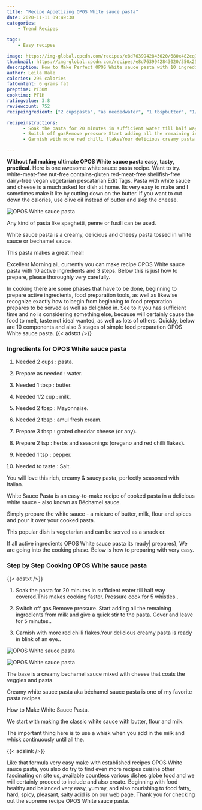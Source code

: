 ```yaml
---
title: "Recipe Appetizing OPOS White sauce pasta"
date: 2020-11-11 09:49:30
categories:
    - Trend Recipes
    
tags:
    - Easy recipes

image: https://img-global.cpcdn.com/recipes/e8d7639942843020/680x482cq70/opos-white-sauce-pasta-recipe-main-photo.jpg
thumbnail: https://img-global.cpcdn.com/recipes/e8d7639942843020/350x250cq70/opos-white-sauce-pasta-recipe-main-photo.jpg
description: How to Make Perfect OPOS White sauce pasta with 10 ingredients and 3 stages of easy cooking.
author: Leila Hale
calories: 296 calories
fatContent: 6 grams fat
preptime: PT30M
cooktime: PT1H
ratingvalue: 3.8
reviewcount: 752
recipeingredient: ["2 cupspasta", "as neededwater", "1 tbspbutter", "1/2 cupmilk", "2 tbspMayonnaise", "2 tbspamul fresh cream", "3 tbspgrated cheddar cheese or any", "2 tspherbs and seasonings oregano and red chilli flakes", "1 tsppepper", "to tasteSalt"]

recipeinstructions: 
      - Soak the pasta for 20 minutes in sufficient water till half way coveredThis makes cooking faster Pressure cook for 5 whistles 
      - Switch off gasRemove pressure Start adding all the remaining ingredients from milk and give a quick stir to the pasta Cover and leave for 5 minutes 
      - Garnish with more red chilli flakesYour delicious creamy pasta is ready in blink of an eye

---
```




**Without fail making ultimate OPOS White sauce pasta easy, tasty, practical**. Here is one awesome white sauce pasta recipe. Want to try. white-meat-free nut-free contains-gluten red-meat-free shellfish-free dairy-free vegan vegetarian pescatarian Edit Tags. Pasta with white sauce and cheese is a much asked for dish at home. Its very easy to make and I sometimes make it lite by cutting down on the butter. If you want to cut down the calories, use olive oil instead of butter and skip the cheese.


![OPOS White sauce pasta](https://img-global.cpcdn.com/recipes/e8d7639942843020/680x482cq70/opos-white-sauce-pasta-recipe-main-photo.jpg "OPOS White sauce pasta")



Any kind of pasta like spaghetti, penne or fusili can be used.

White sauce pasta is a creamy, delicious and cheesy pasta tossed in white sauce or bechamel sauce.

This pasta makes a great meal!


Excellent Morning all, currently you can make recipe OPOS White sauce pasta with 10 active ingredients and 3 steps. Below this is just how to prepare, please thoroughly very carefully.

In cooking there are some phases that have to be done, beginning to prepare active ingredients, food preparation tools, as well as likewise recognize exactly how to begin from beginning to food preparation prepares to be served as well as delighted in. See to it you has sufficient time and no is considering something else, because will certainly cause the food to melt, taste not ideal wanted, as well as lots of others. Quickly, below are 10 components and also 3 stages of simple food preparation OPOS White sauce pasta.
{{< adstxt />}}

### Ingredients for OPOS White sauce pasta


1. Needed 2 cups : pasta.

1. Prepare as needed : water.

1. Needed 1 tbsp : butter.

1. Needed 1/2 cup : milk.

1. Needed 2 tbsp : Mayonnaise.

1. Needed 2 tbsp : amul fresh cream.

1. Prepare 3 tbsp : grated cheddar cheese (or any).

1. Prepare 2 tsp : herbs and seasonings (oregano and red chilli flakes).

1. Needed 1 tsp : pepper.

1. Needed to taste : Salt.


You will love this rich, creamy &amp; saucy pasta, perfectly seasoned with Italian.

White Sauce Pasta is an easy-to-make recipe of cooked pasta in a delicious white sauce - also known as Béchamel sauce.

Simply prepare the white sauce - a mixture of butter, milk, flour and spices and pour it over your cooked pasta.

This popular dish is vegetarian and can be served as a snack or.


If all active ingredients OPOS White sauce pasta its ready| prepares}, We are going into the cooking phase. Below is how to preparing with very easy.

### Step by Step Cooking OPOS White sauce pasta

{{< adstxt />}}


1. Soak the pasta for 20 minutes in sufficient water till half way covered.This makes cooking faster. Pressure cook for 5 whistles..



1. Switch off gas.Remove pressure. Start adding all the remaining ingredients from milk and give a quick stir to the pasta. Cover and leave for 5 minutes..



1. Garnish with more red chilli flakes.Your delicious creamy pasta is ready in blink of an eye..



![OPOS White sauce pasta](https://img-global.cpcdn.com/steps/dc1ed6d958f9f022/160x128cq70/opos-white-sauce-pasta-recipe-step-3-photo.jpg" "OPOS White sauce pasta")

![OPOS White sauce pasta](https://img-global.cpcdn.com/steps/bffd56df06e258bf/160x128cq70/opos-white-sauce-pasta-recipe-step-3-photo.jpg" "OPOS White sauce pasta")




The base is a creamy bechamel sauce mixed with cheese that coats the veggies and pasta.

Creamy white sauce pasta aka béchamel sauce pasta is one of my favorite pasta recipes.

How to Make White Sauce Pasta.

We start with making the classic white sauce with butter, flour and milk.

The important thing here is to use a whisk when you add in the milk and whisk continuously until all the.


{{< adslink />}}

Like that formula very easy make with established recipes OPOS White sauce pasta, you also do try to find even more recipes cuisine other fascinating on site us, available countless various dishes globe food and we will certainly proceed to include and also create. Beginning with food healthy and balanced very easy, yummy, and also nourishing to food fatty, hard, spicy, pleasant, salty acid is on our web page. Thank you for checking out the supreme recipe OPOS White sauce pasta.
